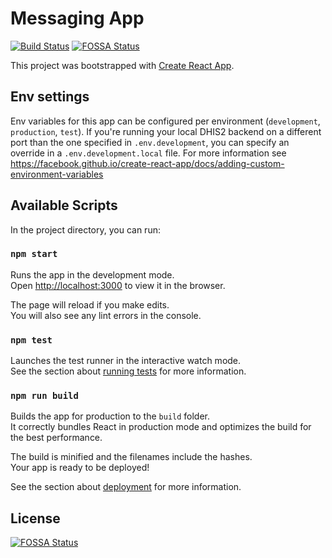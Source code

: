 # Messaging App

[![Build Status](https://travis-ci.com/dhis2/messaging-app.svg?branch=master)](https://travis-ci.com/dhis2/messaging-app)
[![FOSSA Status](https://app.fossa.io/api/projects/git%2Bgithub.com%2Fdhis2%2Fmessaging-app.svg?type=shield)](https://app.fossa.io/projects/git%2Bgithub.com%2Fdhis2%2Fmessaging-app?ref=badge_shield)

This project was bootstrapped with [Create React App](https://github.com/facebook/create-react-app).

## Env settings

Env variables for this app can be configured per environment (`development`, `production`, `test`). If you're running your local DHIS2 backend on a different port than the one specified in `.env.development`, you can specify an override in a `.env.development.local` file. For more information see https://facebook.github.io/create-react-app/docs/adding-custom-environment-variables

## Available Scripts

In the project directory, you can run:

### `npm start`

Runs the app in the development mode.<br>
Open [http://localhost:3000](http://localhost:3000) to view it in the browser.

The page will reload if you make edits.<br>
You will also see any lint errors in the console.

### `npm test`

Launches the test runner in the interactive watch mode.<br>
See the section about [running tests](https://facebook.github.io/create-react-app/docs/running-tests) for more information.

### `npm run build`

Builds the app for production to the `build` folder.<br>
It correctly bundles React in production mode and optimizes the build for the best performance.

The build is minified and the filenames include the hashes.<br>
Your app is ready to be deployed!

See the section about [deployment](https://facebook.github.io/create-react-app/docs/deployment) for more information.

## License

[![FOSSA Status](https://app.fossa.io/api/projects/git%2Bgithub.com%2Fdhis2%2Fmessaging-app.svg?type=large)](https://app.fossa.io/projects/git%2Bgithub.com%2Fdhis2%2Fmessaging-app?ref=badge_large)
